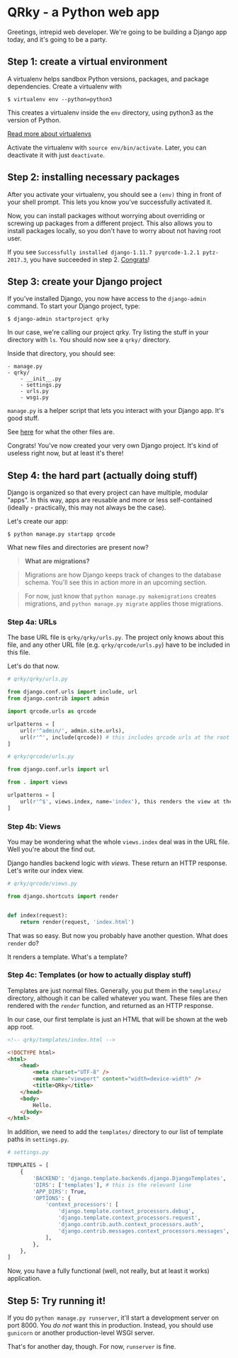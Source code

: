 # QRky - a Python web app

Greetings, intrepid web developer. We're going to be building a Django app today, and it's going to be a party.

## Step 1: create a virtual environment

A virtualenv helps sandbox Python versions, packages, and package dependencies. Create a virtualenv with

```
$ virtualenv env --python=python3
```

This creates a virtualenv inside the `env` directory, using python3 as the version of Python.

[Read more about virtualenvs](http://docs.python-guide.org/en/latest/dev/virtualenvs/#lower-level-virtualenv)

Activate the virtualenv with `source env/bin/activate`. Later, you can deactivate it with just `deactivate`.

## Step 2: installing necessary packages

After you activate your virtualenv, you should see a `(env)` thing in front of your shell prompt. This lets you know you've successfully activated it.

Now, you can install packages without worrying about overriding or screwing up packages from a different project. This also allows you to install packages locally, so you don't have to worry about not having root user.

If you see `Successfully installed django-1.11.7 pyqrcode-1.2.1 pytz-2017.3`, you have succeeded in step 2. [Congrats](http://tv.giphy.com/congrats)!

## Step 3: create your Django project

If you've installed Django, you now have access to the `django-admin` command. To start your Django project, type:

```
$ django-admin startproject qrky
```

In our case, we're calling our project qrky. Try listing the stuff in your directory with `ls`. You should now see a `qrky/` directory.

Inside that directory, you should see:

```
- manage.py
- qrky/
    - __init__.py
    - settings.py
    - urls.py
    - wsgi.py
```

`manage.py` is a helper script that lets you interact with your Django app. It's good stuff.

See [here](https://docs.djangoproject.com/en/1.11/intro/tutorial01/#creating-a-project) for what the other files are.

Congrats! You've now created your very own Django project. It's kind of useless right now, but at least it's there!

## Step 4: the hard part (actually doing stuff)

Django is organized so that every project can have multiple, modular "apps". In this way, apps are reusable and more or less self-contained (ideally - practically, this may not always be the case).

Let's create our app:

```
$ python manage.py startapp qrcode
```

What new files and directories are present now?

>    __What are migrations?__

>    Migrations are how Django keeps track of changes to the database schema. You'll see this in action more in an upcoming section.

>    For now, just know that `python manage.py makemigrations` creates migrations, and `python manage.py migrate` applies those migrations.

### Step 4a: URLs

The base URL file is `qrky/qrky/urls.py`. The project only knows about this file, and any other URL file (e.g. `qrky/qrcode/urls.py`) have to be included in this file.

Let's do that now.

```py
# qrky/qrky/urls.py

from django.conf.urls import include, url
from django.contrib import admin

import qrcode.urls as qrcode

urlpatterns = [
    url(r'^admin/', admin.site.urls),
    url(r'^', include(qrcode)) # this includes qrcode urls at the root url (/)
]
```

```py
# qrky/qrcode/urls.py

from django.conf.urls import url

from . import views

urlpatterns = [
    url(r'^$', views.index, name='index'), this renders the view at the root (/)
]
```

### Step 4b: Views

You may be wondering what the whole `views.index` deal was in the URL file. Well you're about the find out.

Django handles backend logic with _views_. These return an HTTP response. Let's write our index view.

```py
# qrky/qrcode/views.py

from django.shortcuts import render


def index(request):
    return render(request, 'index.html')
```

That was so easy. But now you probably have another question. What does `render` do?

It renders a template. What's a template?

### Step 4c: Templates (or how to actually display stuff)

Templates are just normal files. Generally, you put them in the `templates/` directory, although it can be called whatever you want. These files are then rendered with the `render` function, and returned as an HTTP response.

In our case, our first template is just an HTML that will be shown at the web app root.

```html
<!-- qrky/templates/index.html -->

<!DOCTYPE html>
<html>
    <head>
        <meta charset="UTF-8" />
        <meta name="viewport" content="width=device-width" />
        <title>QRky</title>
    </head>
    <body>
        Hello.
    </body>
</html>
```

In addition, we need to add the `templates/` directory to our list of template paths in `settings.py`.

```py
# settings.py

TEMPLATES = [
    {
        'BACKEND': 'django.template.backends.django.DjangoTemplates',
        'DIRS': ['templates'], # this is the relevant line
        'APP_DIRS': True,
        'OPTIONS': {
            'context_processors': [
                'django.template.context_processors.debug',
                'django.template.context_processors.request',
                'django.contrib.auth.context_processors.auth',
                'django.contrib.messages.context_processors.messages',
            ],
        },
    },
]
```

Now, you have a fully functional (well, not really, but at least it works) application.

## Step 5: Try running it!

If you do `python manage.py runserver`, it'll start a development server on port 8000. You _do not_ want this in production. Instead, you should use `gunicorn` or another production-level WSGI server.

That's for another day, though. For now, `runserver` is fine.
